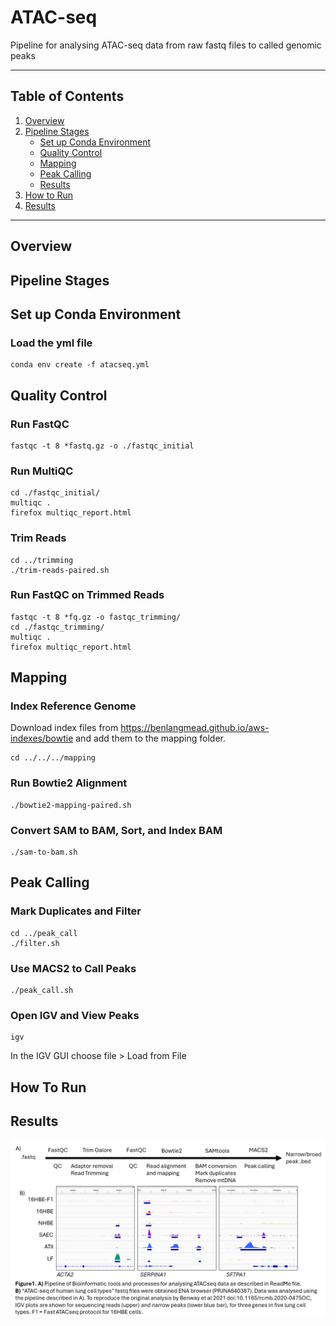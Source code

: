 # ATAC-seq
Pipeline for analysing ATAC-seq data from raw fastq files to called genomic peaks

---

## Table of Contents
1. [Overview](#overview)
2. [Pipeline Stages](#pipeline-stages)
    - [Set up Conda Environment](#set-up-conda-environment)
    - [Quality Control](#quality-control)
    - [Mapping](#mapping)
    - [Peak Calling](#peak-calling)
    - [Results](#results)
3. [How to Run](#how-to-run)
4. [Results](#results)

---

## Overview

## Pipeline Stages

## Set up Conda Environment

### Load the yml file
```console
conda env create -f atacseq.yml
```

## Quality Control

### Run FastQC
```console
fastqc -t 8 *fastq.gz -o ./fastqc_initial
```

### Run MultiQC
```console
cd ./fastqc_initial/
multiqc .
firefox multiqc_report.html
```

### Trim Reads
```console
cd ../trimming
./trim-reads-paired.sh
```

### Run FastQC on Trimmed Reads
```console
fastqc -t 8 *fq.gz -o fastqc_trimming/
cd ./fastqc_trimming/
multiqc .
firefox multiqc_report.html
```

## Mapping

### Index Reference Genome
Download index files from https://benlangmead.github.io/aws-indexes/bowtie and add them to the mapping folder.

```console
cd ../../../mapping
```

### Run Bowtie2 Alignment
```console
./bowtie2-mapping-paired.sh
```

### Convert SAM to BAM, Sort, and Index BAM
```console
./sam-to-bam.sh
```

## Peak Calling

### Mark Duplicates and Filter
```console
cd ../peak_call
./filter.sh
```

### Use MACS2 to Call Peaks
```console
./peak_call.sh
```


### Open IGV and View Peaks
```console
igv
```
In the IGV GUI choose file > Load from File

## How To Run

## Results

![Figure describing results generated using this pipeline](https://github.com/focyte/ATACseq/blob/main/ExampleFIgure.PNG)
